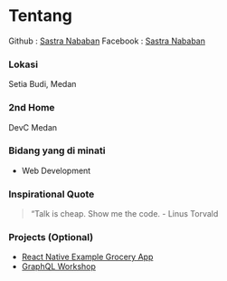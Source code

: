 # Tentang
Github : [Sastra Nababan](https://github.com/SastraNababan)
Facebook : [Sastra Nababan](https://www.facebook.com/sastranababan)

### Lokasi
Setia Budi, Medan

### 2nd Home
DevC Medan

### Bidang yang di minati
- Web Development 

### Inspirational Quote
> “Talk is cheap. Show me the code. - Linus Torvald

### Projects (Optional)
- [React Native Example Grocery App](https://github.com/SastraNababan/grocery-app)
- [GraphQL Workshop](https://github.com/SastraNababan/graphql-workshop)